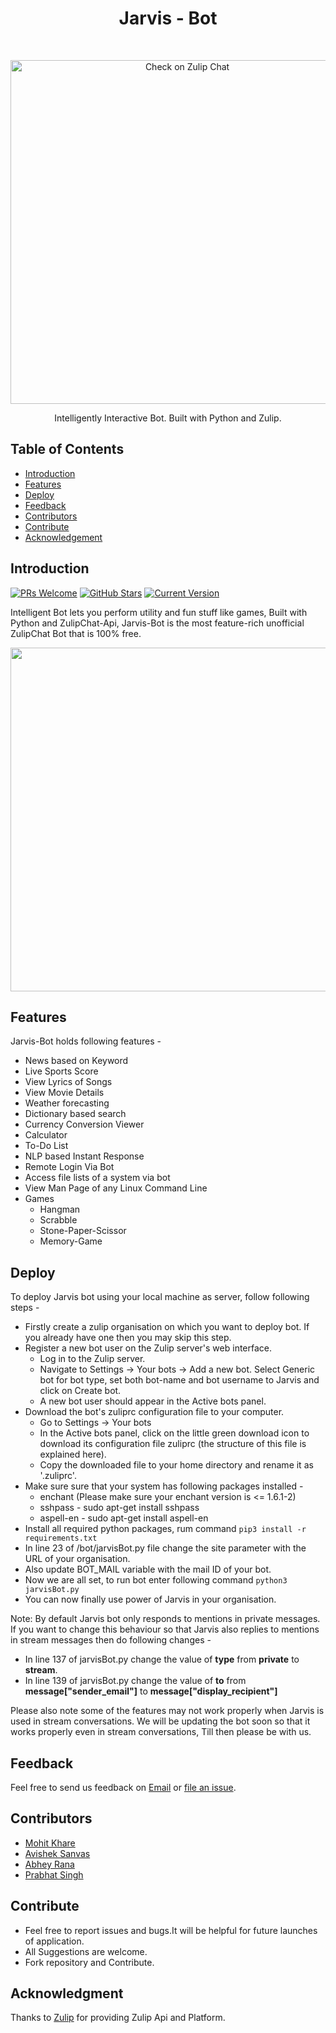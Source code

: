 <h1 align="center"> Jarvis - Bot </h1> <br>
<p align="center">
  <a href="https://github.com/mkfeuhrer/JarvisBot">
    <img alt="Check on Zulip Chat" title="Jarvis-Bot" src="https://github.com/mkfeuhrer/JarvisBot/blob/master/images/JarvisBot.gif" width="550">
  </a>
</p>
<p align="center">
  Intelligently Interactive Bot. Built with Python and Zulip.
</p>

## Table of Contents

- [Introduction](#Introduction)
- [Features](#Features)
- [Deploy](#Deploy)
- [Feedback](#Feedback)
- [Contributors](#Contributors)
- [Contribute](#Contribute)
- [Acknowledgement](#Acknowledgement)

## Introduction

[![PRs Welcome](https://img.shields.io/badge/PRs-welcome-brightgreen.svg?style=flat-square)](http://makeapullrequest.com)
[![GitHub Stars](https://img.shields.io/github/stars/mkfeuhrer/JarvisBot.svg)](https://github.com/mkfeuhrer/) 
[![Current Version](https://img.shields.io/badge/version-1.0-green.svg)](https://github.com/mkfeuhrer/JarvisBot)

Intelligent Bot lets you perform utility and fun stuff like games, Built with Python and ZulipChat-Api, Jarvis-Bot is the most feature-rich unofficial ZulipChat Bot that is 100% free.

<p align="center">
  <img src = "https://github.com/mkfeuhrer/JarvisBot/blob/master/images/Zulip.jpg" width=550>
</p>

## Features

Jarvis-Bot holds following features -

* News based on Keyword
* Live Sports Score
* View Lyrics of Songs
* View Movie Details
* Weather forecasting
* Dictionary based search
* Currency Conversion Viewer
* Calculator 
* To-Do List
* NLP based Instant Response
* Remote Login Via Bot
* Access file lists of a system via bot
* View Man Page of any Linux Command Line
* Games 
  - Hangman
  - Scrabble
  - Stone-Paper-Scissor
  - Memory-Game  

## Deploy

To deploy Jarvis bot using your local machine as server, follow following steps -

* Firstly create a zulip organisation on which you want to deploy bot. If you already have one then you may skip this step.
* Register a new bot user on the Zulip server's web interface.
	* Log in to the Zulip server.
	* Navigate to Settings -> Your bots -> Add a new bot. Select Generic bot for bot type, set both bot-name and bot username to Jarvis and click on Create bot.
	* A new bot user should appear in the Active bots panel.
* Download the bot's zuliprc configuration file to your computer.
	* Go to Settings -> Your bots
	* In the Active bots panel, click on the little green download icon to download its configuration file zuliprc (the structure of this file is explained here).
	* Copy the downloaded file to your home directory and rename it as '.zuliprc'.
* Make sure sure that your system has following packages installed -
	* enchant (Please make sure your enchant version is <= 1.6.1-2) 
	* sshpass - sudo apt-get install sshpass
	* aspell-en - sudo apt-get install aspell-en
* Install all required python packages, rum command ```pip3 install -r requirements.txt```
* In line 23 of /bot/jarvisBot.py file change the site parameter with the URL of your organisation.
* Also update BOT_MAIL variable with the mail ID of your bot.
* Now we are all set, to run bot enter following command ```python3 jarvisBot.py```
* You can now finally use power of Jarvis in your organisation.

Note: By default Jarvis bot only responds to mentions in private messages. If you want to change this behaviour so that Jarvis also replies to mentions in stream messages then do following changes - 
* In line 137 of jarvisBot.py change the value of **type** from **private** to **stream**.
* In line 139 of jarvisBot.py change the value of **to** from **message["sender_email"]** to **message["display_recipient"]**

Please also note some of the features may not work properly when Jarvis is used in stream conversations. We will be updating the bot soon so that it works properly even in stream conversations, Till then please be with us.


## Feedback

Feel free to send us feedback on [Email](mailto:mohitfeuhrer@gmail.com) or [file an issue](https://github.com/mkfeuhrer/JarvisBot/issues).

## Contributors

<ul>
  <li> <a href="https://github.com/mkfeuhrer">Mohit Khare</a></li>
  <li> <a href="https://github.com/avisheksanvas">Avishek Sanvas</a></li>
  <li> <a href="https://github.com/Abhey">Abhey Rana</a></li>
  <li> <a href="https://github.com/forceawakened">Prabhat Singh</a></li>
</ul>

## Contribute

<ul>
  <li>Feel free to report issues and bugs.It will be helpful for future launches of application.</li>
  <li>All Suggestions are welcome.</li>
  <li>Fork repository and Contribute.</li>
</ul>

## Acknowledgment

Thanks to [Zulip](https://zulipchat.com/) for providing Zulip Api and Platform.
